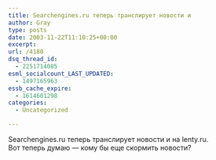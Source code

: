 ```yaml
---
title: Searchengines.ru теперь транслирует новости и
author: Gray
type: posts
date: 2003-11-22T11:10:25+00:00
excerpt:
url: /4180
dsq_thread_id:
  - 2251714085
esml_socialcount_LAST_UPDATED:
  - 1497165963
essb_cache_expire:
  - 1614601298
categories:
  - Uncategorized

---
```








Searchengines.ru теперь транслирует новости и на lenty.ru.  
Вот теперь думаю &#8212; кому бы еще скормить новости?